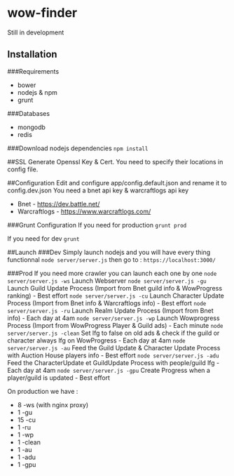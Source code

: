 # wow-finder

Still in development

## Installation
###Requirements
* bower
* nodejs & npm
* grunt

###Databases
* mongodb
* redis

###Download nodejs dependencies
`npm install`

##SSL
Generate Openssl Key & Cert. You need to specify their locations in config file.

##Configuration
Edit and configure app/config.default.json and rename it to config.dev.json
You need a bnet api key & warcraftlogs api key
* Bnet - https://dev.battle.net/
* Warcraftlogs - https://www.warcraftlogs.com/

###Grunt Configuration
If you need for production
`grunt prod`

If you need for dev
`grunt`

##Launch
###Dev
Simply launch nodejs and you will have every thing functionnal
`node server/server.js`
then go to : `https://localhost:3000/`

###Prod
If you need more crawler you can launch each one by one
`node server/server.js -ws` Launch Webserver
`node server/server.js -gu` Launch Guild Update Process (Import from Bnet guild info & WowProgress ranking) - Best effort
`node server/server.js -cu` Launch Character Update Process (Import from Bnet info & Warcraftlogs info) - Best effort
`node server/server.js -ru` Launch Realm Update Process (Import from Bnet info) - Each day at 4am
`node server/server.js -wp` Launch Wowprogress Process (Import from WowProgress Player & Guild ads) - Each minute
`node server/server.js -clean` Set lfg to false on old ads & check if the guild or character always lfg on WowProgress - Each day at 4am
`node server/server.js -au` Feed the Guild Update & Character Update Process with Auction House players info - Best effort
`node server/server.js -adu` Feed the CharacterUpdate et GuildUpdate Process with people/guild lfg - Each day at 4am
`node server/server.js -gpu` Create Progress when a player/guild is updated - Best effort

On production we have :
* 8 -ws (with nginx proxy)
* 1 -gu
* 15 -cu
* 1 -ru
* 1 -wp
* 1 -clean
* 1 -au
* 1 -adu
* 1 -gpu
